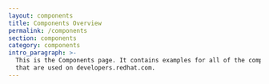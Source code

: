 ```yaml
---
layout: components
title: Components Overview
permalink: /components
section: components
category: components
intro_paragraph: >-
  This is the Components page. It contains examples for all of the components
  that are used on developers.redhat.com.
---
```


